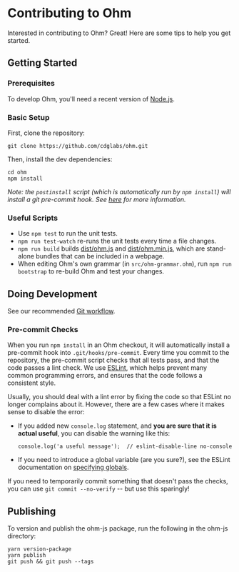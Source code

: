 # Contributing to Ohm

Interested in contributing to Ohm? Great! Here are some tips to help you get
started.

## Getting Started

### Prerequisites

To develop Ohm, you'll need a recent version of [Node.js](https://nodejs.org).

### Basic Setup

First, clone the repository:

    git clone https://github.com/cdglabs/ohm.git

Then, install the dev dependencies:

    cd ohm
    npm install

_Note: the `postinstall` script (which is automatically run by `npm install`)
will install a git pre-commit hook. See [here](#pre-commit-checks) for more
information._

### Useful Scripts

* Use `npm test` to run the unit tests.
* `npm run test-watch` re-runs the unit tests every time a file changes.
* `npm run build` builds [dist/ohm.js](./dist/ohm.js) and [dist/ohm.min.js](./dist/ohm.min.js),
  which are stand-alone bundles that can be included in a webpage.
* When editing Ohm's own grammar (in `src/ohm-grammar.ohm`), run
  `npm run bootstrap` to re-build Ohm and test your changes.

## Doing Development

See our recommended [Git workflow](https://github.com/cdglabs/ohm/wiki/Git-Workflow).

### Pre-commit Checks

When you run `npm install` in an Ohm checkout, it will automatically install
a pre-commit hook into `.git/hooks/pre-commit`. Every time you commit to the
repository, the pre-commit script checks that all tests pass, and that the
code passes a lint check. We use [ESLint](http://eslint.org/), which helps
prevent many common programming errors, and ensures that the code follows a
consistent style.

Usually, you should deal with a lint error by fixing the code so that ESLint
no longer complains about it. However, there are a few cases where it makes
sense to disable the error:

- If you added new `console.log` statement, and **you are sure that it is
  actual useful**, you can disable the warning like this:  
  ```
  console.log('a useful message');  // eslint-disable-line no-console
  ```

- If you need to introduce a global variable (are you sure?), see the ESLint
  documentation on [specifying globals](http://eslint.org/docs/user-guide/configuring#specifying-globals).

If you need to temporarily commit something that doesn't pass the checks, you
can use `git commit --no-verify` -- but use this sparingly!

## Publishing

To version and publish the ohm-js package, run the following in the ohm-js directory:

    yarn version-package
    yarn publish
    git push && git push --tags
